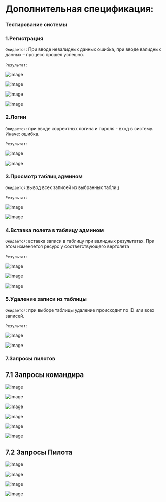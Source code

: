 # Дополнительная спецификация:
### Тестирование системы

### 1.Регистрация

`Ожидается`: При вводе невалидных данных ошибка, при вводе валидных данных – процесс прошел успешно.

`Результат`: 

![image](https://user-images.githubusercontent.com/43150028/161871225-aa0556ca-ad44-4b43-994c-21da1426ac7e.png)

![image](https://user-images.githubusercontent.com/43150028/161871236-7d3a5e63-95e0-4433-9580-e82dbe4a2219.png)

![image](https://user-images.githubusercontent.com/43150028/161871250-a50b663a-0cee-40b2-bc7e-5e42c0415cc7.png)

![image](https://user-images.githubusercontent.com/43150028/161871260-1a6b5cd0-abac-4c8e-9614-3c0e44be839b.png)

### 2.Логин

`Ожидается`: при вводе корректных логина и пароля - вход в систему. Иначе: ошибка.

`Результат`:

![image](https://user-images.githubusercontent.com/43150028/161871306-bf9a2b07-c689-4f45-a1ce-9d4528773397.png)

![image](https://user-images.githubusercontent.com/43150028/161871315-c3e1fe97-c25a-4671-9b09-71e9aae6ddd0.png)

### 3.Просмотр таблиц админом

`Ожидается`:вывод всех записей из выбранных таблиц

`Результат`:

![image](https://user-images.githubusercontent.com/43150028/161871352-a8dc0dc8-d16d-4b74-a1b4-2ba291b5767f.png)

![image](https://user-images.githubusercontent.com/43150028/161871366-6c352b51-5b9f-49c3-a1d3-932a914a37e6.png)

### 4.Вставка полета в таблицу админом

`Ожидается`: вставка записи в таблицу при валидных результатах. При этом изменяется ресурс у соответствующего вертолета

`Результат`:

![image](https://user-images.githubusercontent.com/43150028/161871469-4998f040-485c-44c0-b6e4-750475c5cfde.png)

![image](https://user-images.githubusercontent.com/43150028/161871481-68923756-6179-4332-af03-4a0d8d27a2ef.png)

![image](https://user-images.githubusercontent.com/43150028/161871515-f56170c5-1c00-4d04-84a6-5eb3db25a8e0.png)

### 5.Удаление записи из таблицы

`Ожидается`: при выборе таблицы удаление происходит по ID или всех записей.

`Результат`:

![image](https://user-images.githubusercontent.com/43150028/161871574-1dc65ef3-78ee-4eb6-b4d4-13da87d910fe.png)

![image](https://user-images.githubusercontent.com/43150028/161871587-8e012ac6-289b-4123-a892-5fa77e1c12c7.png)

### 7.Запросы пилотов
## 7.1 Запросы командира

![image](https://user-images.githubusercontent.com/43150028/161871636-c80b344c-69ac-4b94-b9f8-1757a1fc35f4.png)

![image](https://user-images.githubusercontent.com/43150028/161871646-4fba531b-48a6-4b53-8ef7-27c2352dd497.png)

![image](https://user-images.githubusercontent.com/43150028/161871656-bfe58d6a-890b-4687-8d06-e63b1aa48507.png)

![image](https://user-images.githubusercontent.com/43150028/161871683-d8ca3fe4-7304-4417-925b-4032838c43f4.png)

![image](https://user-images.githubusercontent.com/43150028/161871697-87bd35f2-eefd-4976-a45d-c9e2a37faa7b.png)

![image](https://user-images.githubusercontent.com/43150028/161871713-cd7563cb-6705-4189-be2f-3e58ee38c44b.png)

## 7.2 Запросы Пилота

![image](https://user-images.githubusercontent.com/43150028/161871735-23ca44a1-e743-4313-b7e6-310b7a070d56.png)

![image](https://user-images.githubusercontent.com/43150028/161871745-00bf5eb3-292e-436e-bc7a-fd298826192e.png)

![image](https://user-images.githubusercontent.com/43150028/161871755-e17796dc-3bf0-468b-ab4f-e47f03bd27cd.png)

![image](https://user-images.githubusercontent.com/43150028/161871767-b06e7438-79bb-46cc-9084-187085eb985a.png)


